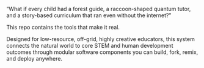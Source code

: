 “What if every child had a forest guide, a raccoon-shaped quantum tutor, and a story-based curriculum that ran even without the internet?”

This repo contains the tools that make it real.

Designed for low-resource, off-grid, highly creative educators, this system connects the natural world to core STEM and human development outcomes through modular software components you can build, fork, remix, and deploy anywhere.
